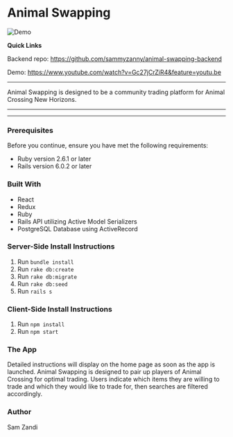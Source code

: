 # Animal Swapping

![Demo](https://github.com/sammyzanny/animal-swapping-backend/blob/master/Screen%20Recording%202020-05-29%20at%203.41.35%20AM.gif?raw=true)

**Quick Links**

Backend repo: https://github.com/sammyzanny/animal-swapping-backend

Demo: https://www.youtube.com/watch?v=Gc27jCrZiR4&feature=youtu.be

***
Animal Swapping is designed to be a community trading platform for Animal Crossing New Horizons.
***
***
### Prerequisites
Before you continue, ensure you have met the following requirements:
- Ruby version 2.6.1 or later
- Rails version 6.0.2 or later



### Built With
- React
- Redux
- Ruby
- Rails API utilizing Active Model Serializers
- PostgreSQL Database using ActiveRecord

### Server-Side Install Instructions
1. Run `bundle install`
2. Run `rake db:create`
3. Run `rake db:migrate`
4. Run `rake db:seed`
5. Run `rails s`

### Client-Side Install Instructions
1. Run `npm install`
2. Run `npm start`

### The App
Detailed instructions will display on the home page as soon as the app is launched. Animal Swapping is designed to pair up players of Animal Crossing for optimal trading. Users indicate which items they are willing to trade and which they would like to trade for, then searches are filtered accordingly.

### Author
Sam Zandi
